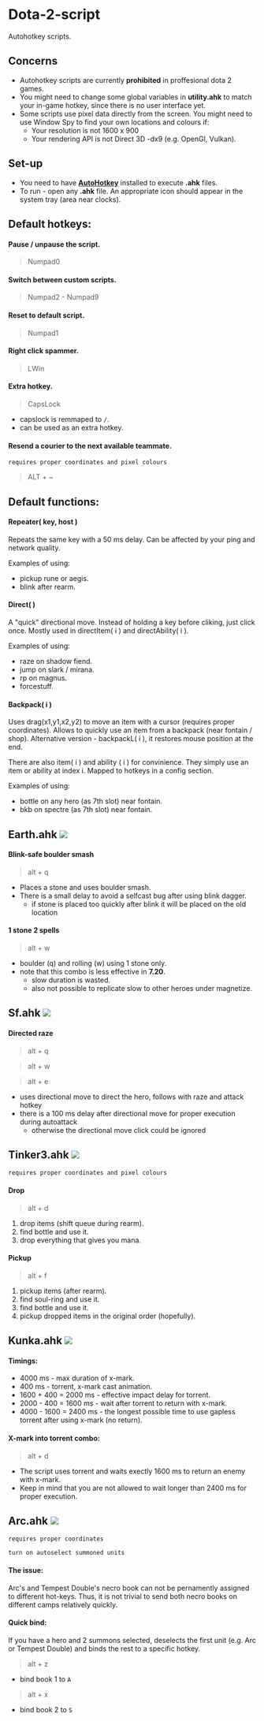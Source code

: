 # Dota-2-script
Autohotkey scripts.

## Concerns 
* Autohotkey scripts are currently **prohibited** in proffesional dota 2 games.
* You might need to change some global variables in **utility.ahk** to match your in-game hotkey, since there is no user interface yet.
* Some scripts use pixel data directly from the screen. You might need to use Window Spy to find your own locations and colours if:    
    * Your resolution is not 1600 x 900
    * Your rendering API is not Direct 3D -dx9 (e.g. OpenGl, Vulkan).

## Set-up
- You need to have [**AutoHotkey**](https://autohotkey.com/download/) installed to execute **.ahk** files.
- To run - open any **.ahk** file. An appropriate icon should appear in the system tray (area near clocks). 
## Default hotkeys:

#### Pause / unpause the script.
> Numpad0

#### Switch between custom scripts. 
> Numpad2 - Numpad9 

#### Reset to default script.
> Numpad1 

#### Right click spammer.
> LWin 

#### Extra hotkey.
> CapsLock
- capslock is remmaped to `/`.
- can be used as an extra hotkey.

#### Resend a courier to the next available teammate.
`requires proper coordinates and pixel colours`
> ALT + ~ 

## Default functions:
  
#### Repeater( key, host )
Repeats the same key with a 50 ms delay. Can be affected by your ping and network quality.

Examples of using:
* pickup rune or aegis. 
* blink after rearm.

#### Direct( )
A "quick" directional move. Instead of holding a key before cliking, just click once. Mostly used in directItem( i ) and directAbility( i ).

Examples of using:
* raze on shadow fiend. 
* jump on slark / mirana.
* rp on magnus. 
* forcestuff.

#### Backpack( i ) 
Uses drag(x1,y1,x2,y2) to move an item with a cursor (requires proper coordinates). Allows to quickly use an item from a backpack (near fontain / shop). Alternative version - backpackL( i ), it restores mouse position at the end. 

There are also item( i ) and ability ( i ) for convinience. They simply use an item or ability at index i. Mapped to hotkeys in a config section.

Examples of using:
* bottle on any hero (as 7th slot) near fontain.
* bkb on spectre (as 7th slot) near fontain. 


<h2>Earth.ahk  <img style="-webkit-user-select: none;" src="https://gamepedia.cursecdn.com/dota2_gamepedia/1/1f/Earth_Spirit_minimap_icon.png?version=9e06c5eb04270e8e24af9dd157f87b53"> 
</h2>
  
#### Blink-safe boulder smash 
> alt + q 
- Places a stone and uses boulder smash.
- There is a small delay to avoid a selfcast bug after using blink dagger.
    - if stone is placed too quickly after blink it will be placed on the old location 

#### 1 stone 2 spells 
> alt + w 
- boulder (q) and rolling (w) using 1 stone only.
- note that this combo is less effective in **7.20**.
  - slow duration is wasted. 
  - also not possible to replicate slow to other heroes under magnetize. 


<h2>Sf.ahk  <img style="-webkit-user-select: none;" src="https://gamepedia.cursecdn.com/dota2_gamepedia/0/00/Shadow_Fiend_minimap_icon.png?version=3a4cbd25ad1fa5d0051e4ecb2991acff"> 
</h2>

#### Directed raze 
> alt + q 

> alt + w 

> alt + e

- uses directional move to direct the hero, follows with raze and attack hotkey
- there is a 100 ms delay after directional move for proper execution during autoattack 
    - otherwise the directional move click could be ignored 


<h2>Tinker3.ahk  <img style="-webkit-user-select: none;" src="https://d1u5p3l4wpay3k.cloudfront.net/dota2_gamepedia/1/1b/Tinker_minimap_icon.png?version=0a42750ce18979d6d476eed5a2c7bcc4">
</h2>

`requires proper coordinates and pixel colours`

#### Drop
> alt + d
1. drop items (shift queue during rearm).
2. find bottle and use it.
3. drop everything that gives you mana.

#### Pickup
> alt + f 
1. pickup items (after rearm).
2. find soul-ring and use it.
3. find bottle and use it.
4. pickup dropped items in the original order (hopefully).


<h2>Kunka.ahk  <img style="-webkit-user-select: none;" src="https://d1u5p3l4wpay3k.cloudfront.net/dota2_gamepedia/5/5b/Kunkka_minimap_icon.png?version=e9293220d87c521d719f05dec9bcd668">
</h2>

#### Timings: 
- 4000 ms - max duration of x-mark.  
- 400 ms - torrent, x-mark cast animation. 
- 1600 + 400 = 2000 ms - effective impact delay for torrent. 
- 2000 - 400 = 1600 ms - wait after torrent to return with x-mark.
- 4000 - 1600 = 2400 ms - the longest possible time to use gapless torrent after using x-mark (no return). 
#### X-mark into torrent combo:
> alt + d 
- The script uses torrent and waits exectly 1600 ms to return an enemy with x-mark. 
- Keep in mind that you are not allowed to wait longer than 2400 ms for proper execution.  

<h2>Arc.ahk  <img style="-webkit-user-select: none;" src="https://gamepedia.cursecdn.com/dota2_gamepedia/e/e9/Arc_Warden_minimap_icon.png?version=5ba1cba6ca6321a6232dfdce6eb90a4f">
</h2>

`requires proper coordinates`

`turn on autoselect summoned units`

#### The issue: 
Arc's and Tempest Double's necro book can not be pernamently assigned to different hot-keys. Thus, it is not trivial to send both necro books on different camps relatively quickly.

#### Quick bind:
If you have a hero and 2 summons selected, deselects the first unit (e.g. Arc or Tempest Double) and binds the rest to a specific hotkey.

> alt + z 
- bind book 1 to `A`
> alt + x 
- bind book 2 to `S`
